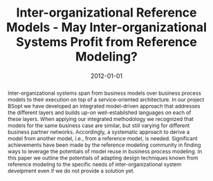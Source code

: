 ---
abstract: Inter-organizational systems span from business models over business process
  models to their execution on top of a service-oriented architecture. In our project
  BSopt we have developed an integrated model-driven approach that addresses the different
  layers and builds up-on well-estabilshed languages on each of these layers. When
  applying our integrated methodology we recognized that models for the same business
  case are similar, but still varying for different business partner networks. Accordingly,
  a systematic approach to derive a model from another model, i.e., from a reference
  model, is needed. Significant achievements have been made by the reference modeling
  community in finding ways to leverage the potentials of model reuse in business
  process modeling. In this paper we outline the potentials of adapting design techniques
  known from reference modeling to the specific needs of inter-organizational system
  develpment even if we do not provide a solution yet.
authors:
- Birgit Hofreiter
- Christian Huemer
- Gerti Kappel
- Dieter Mayrhofer
- Jan vom Brocke
date: '2012-01-01'
featured: false
publication_types:
- '6'
publishDate: '2012-01-01'
title: Inter-organizational Reference Models - May Inter-organizational Systems Profit
  from Reference Modeling?
url_pdf: http://publik.tuwien.ac.at/files/PubDat_210144.pdf
---